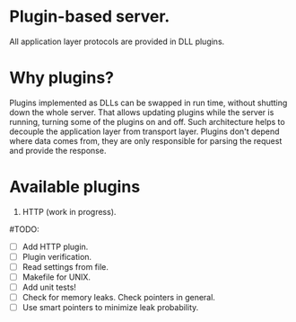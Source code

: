 Plugin-based server.
========================================

All application layer protocols are provided in DLL plugins.

# Why plugins?
Plugins implemented as DLLs can be swapped in run time, without shutting down the whole server. That allows updating plugins while the server
is running, turning some of the plugins on and off.
Such architecture helps to decouple the application layer from transport layer. Plugins don't depend where data comes from, they are only
responsible for parsing the request and provide the response.

# Available plugins
1. HTTP (work in progress).

#TODO:
- [ ] Add HTTP plugin.
- [ ] Plugin verification.
- [ ] Read settings from file.
- [ ] Makefile for UNIX.
- [ ] Add unit tests!
- [ ] Check for memory leaks. Check pointers in general.
- [ ] Use smart pointers to minimize leak probability.
